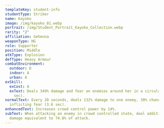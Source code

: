 ```yaml
---
templateKey: student-info
studentType: Striker
name: Kayoko
image: /img/kayoko_01.webp
portrait: /img/Student_Portrait_Kayoko_Collection.webp
rarity: "2"
affiliation: Gehenna
weaponType: HG
role: Supporter
position: Middle
atkType: Explosion
defType: Heavy Armour
combatEnvironment:
  outdoor: D
  indoor: A
  urban: A
exSkill:
  exCost: 6
  exText: Deals 349% damage and fear on enemies around her in a circular area (3.9
    sec).
normalText: Every 20 seconds, deals 132% damage to one enemy, 30% chance of
  inflicting fear (3.6 sec).
enhancedText: Increases crowd control power by 14%.
subText: When attacking an enemy in crowd controlled state, deal additional
  damage equivalent to 74.8% of attack.
---
```

